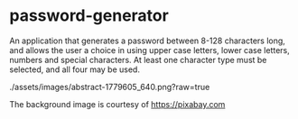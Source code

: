 # password-generator
An application that generates a password between 8-128 characters long, and allows the user a choice in using upper case letters, lower case letters, numbers and special characters. At least one character type must be selected, and all four may be used.

./assets/images/abstract-1779605_640.png?raw=true

The background image is courtesy of https://pixabay.com 
